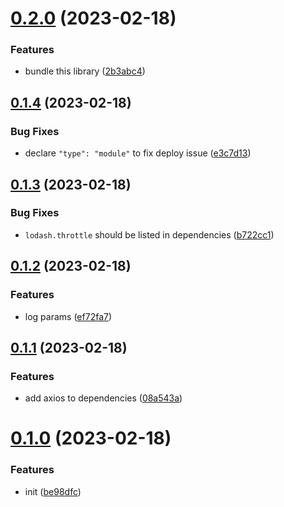 # [0.2.0](https://github.com/ulivz/progressive-chatgpt-bot/compare/v0.1.4...v0.2.0) (2023-02-18)


### Features

* bundle this library ([2b3abc4](https://github.com/ulivz/progressive-chatgpt-bot/commit/2b3abc416071d1f12bf7c0837b804b042f63668d))



## [0.1.4](https://github.com/ulivz/progressive-chatgpt-bot/compare/v0.1.3...v0.1.4) (2023-02-18)


### Bug Fixes

* declare `"type": "module"` to fix deploy issue ([e3c7d13](https://github.com/ulivz/progressive-chatgpt-bot/commit/e3c7d139eecbda71c5444f1a33b3a81854955b83))



## [0.1.3](https://github.com/ulivz/progressive-chatgpt-bot/compare/v0.1.2...v0.1.3) (2023-02-18)


### Bug Fixes

* `lodash.throttle` should be listed in dependencies ([b722cc1](https://github.com/ulivz/progressive-chatgpt-bot/commit/b722cc1d44eff5c183604c35cd8a970eeaa15dde))



## [0.1.2](https://github.com/ulivz/progressive-chatgpt-bot/compare/v0.1.1...v0.1.2) (2023-02-18)


### Features

* log params ([ef72fa7](https://github.com/ulivz/progressive-chatgpt-bot/commit/ef72fa7eb33f0c5d5e963c40e73dc04db17ffde4))



## [0.1.1](https://github.com/ulivz/progressive-chatgpt-bot/compare/v0.1.0...v0.1.1) (2023-02-18)


### Features

* add axios to dependencies ([08a543a](https://github.com/ulivz/progressive-chatgpt-bot/commit/08a543a454e84361856333fd15e7cdd95db6f690))



# [0.1.0](https://github.com/ulivz/progressive-chatgpt-bot/compare/be98dfc69128b84c113bb08e1f097afe2a9db2f5...v0.1.0) (2023-02-18)


### Features

* init ([be98dfc](https://github.com/ulivz/progressive-chatgpt-bot/commit/be98dfc69128b84c113bb08e1f097afe2a9db2f5))



